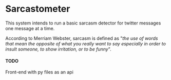 # Sarcastometer


This system intends to run a basic sarcasm detector for twitter messages one message at a time.

According to Merriam Webster, sarcasm is defined as "*the use of words that mean the opposite of what you really want to say especially in order to insult someone, to show irritation, or to be funny*".

#### TODO

Front-end with py files as an api



 
